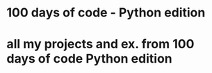 # 100 days of code - Python edition
# all my projects and ex. from 100 days of code Python edition 
